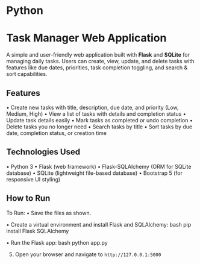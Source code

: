 # Python

# Task Manager Web Application

A simple and user-friendly web application built with **Flask** and **SQLite** for managing daily tasks. Users can create, view, update, and delete tasks with features like due dates, priorities, task completion toggling, and search & sort capabilities.

## Features
•	Create new tasks with title, description, due date, and priority (Low, Medium, High)
•	View a list of tasks with details and completion status
•	Update task details easily
•	Mark tasks as completed or undo completion
•	Delete tasks you no longer need
•	Search tasks by title
•	Sort tasks by due date, completion status, or creation time

## Technologies Used
•	Python 3
•	Flask (web framework)
•	Flask-SQLAlchemy (ORM for SQLite database)
•	SQLite (lightweight file-based database)
•	Bootstrap 5 (for responsive UI styling)

## How to Run
 To Run:
•	Save the files as shown.

•	Create a virtual environment and install Flask and SQLAlchemy:
   bash
   pip install Flask SQLAlchemy
   
•	Run the Flask app:
   bash
   python app.py

5. Open your browser and navigate to `http://127.0.0.1:5000`
